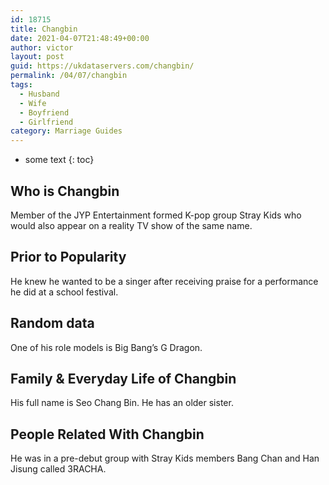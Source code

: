 ```yaml
---
id: 18715
title: Changbin
date: 2021-04-07T21:48:49+00:00
author: victor
layout: post
guid: https://ukdataservers.com/changbin/
permalink: /04/07/changbin
tags:
  - Husband
  - Wife
  - Boyfriend
  - Girlfriend
category: Marriage Guides
---
```


* some text
{: toc}


## Who is Changbin



Member of the JYP Entertainment formed K-pop group Stray Kids who would also appear on a reality TV show of the same name. 

                
                
                
## Prior to Popularity



He knew he wanted to be a singer after receiving praise for a performance he did at a school festival. 

                
                
                
## Random data



One of his role models is Big Bang&#8217;s G Dragon.

                
                
                
## Family & Everyday Life of Changbin



His full name is Seo Chang Bin. He has an older sister.

                
                
                
## People Related With Changbin



He was in a pre-debut group with Stray Kids members Bang Chan and Han Jisung called 3RACHA. 

                
              
            
          
          
          